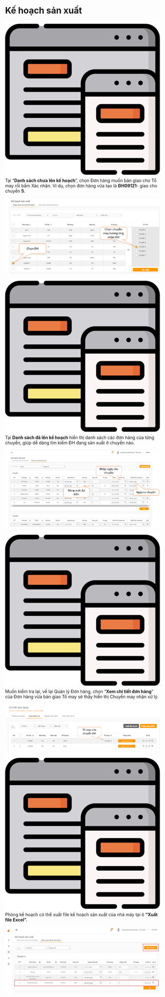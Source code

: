 # Kế hoạch sản xuất

![](../.gitbook/assets/synchronize.png) Tại “**Danh sách chưa lên kế hoạch**”, chọn Đơn hàng muốn bàn giao cho Tổ may rồi bấm Xác nhận. Ví dụ, chọn đơn hàng vừa tạo là **ĐH09121**- giao cho chuyền **5**.

![](../.gitbook/assets/kh-sx.png)


 ![](../.gitbook/assets/synchronize.png)  Tại **Danh sách đã lên kế hoạch** hiển thị danh sách các đơn hàng của từng chuyền, giúp dễ dàng tìm kiếm ĐH đang sản xuất ở chuyền nào.

![](../.gitbook/assets/kh-sx1.png)


 ![](../.gitbook/assets/synchronize.png) Muốn kiểm tra lại, về lại Quản lý Đơn hàng, chọn “**Xem chi tiết đơn hàng**” của Đơn hàng vừa bàn giao Tổ may sẽ thấy hiển thị Chuyền may nhận xử lý.

![](../.gitbook/assets/kh-sx2.png)


 ![](../.gitbook/assets/synchronize.png) Phòng kế hoạch có thể xuất file kế hoạch sản xuất của nhà máy tại ô **“Xuất file Excel”.**

![](../.gitbook/assets/kh-sx3.jpg)

